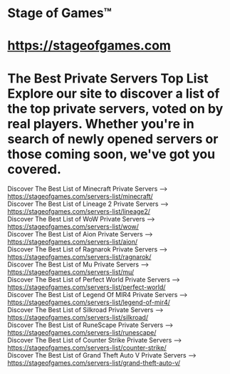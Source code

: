 # Stage of Games™

https://stageofgames.com
=================
The Best Private Servers Top List
Explore our site to discover a list of the top private servers, voted on by real players. Whether you're in search of newly opened servers or those coming soon, we've got you covered.
=================
Discover The Best List of Minecraft Private Servers --> https://stageofgames.com/servers-list/minecraft/<br>
Discover The Best List of Lineage 2 Private Servers --> https://stageofgames.com/servers-list/lineage2/<br>
Discover The Best List of WoW Private Servers --> https://stageofgames.com/servers-list/wow/<br>
Discover The Best List of Aion Private Servers --> https://stageofgames.com/servers-list/aion/<br>
Discover The Best List of Ragnarok Private Servers --> https://stageofgames.com/servers-list/ragnarok/<br>
Discover The Best List of Mu Private Servers --> https://stageofgames.com/servers-list/mu/<br>
Discover The Best List of Perfect World Private Servers --> https://stageofgames.com/servers-list/perfect-world/<br>
Discover The Best List of Legend Of MIR4 Private Servers --> https://stageofgames.com/servers-list/legend-of-mir4/<br>
Discover The Best List of Silkroad Private Servers --> https://stageofgames.com/servers-list/silkroad/<br>
Discover The Best List of RuneScape Private Servers --> https://stageofgames.com/servers-list/runescape/<br>
Discover The Best List of Counter Strike Private Servers --> https://stageofgames.com/servers-list/counter-strike/<br>
Discover The Best List of Grand Theft Auto V Private Servers --> https://stageofgames.com/servers-list/grand-theft-auto-v/<br>
